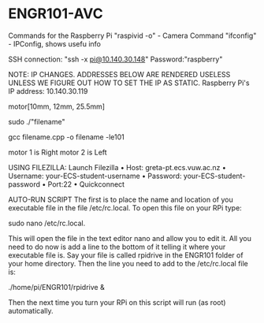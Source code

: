 # ENGR101-AVC
Commands for the Raspberry Pi
"raspivid -o" - Camera Command
"ifconfig" - IPConfig, shows usefu info

SSH connection:
"ssh -x pi@10.140.30.148"
Password:"raspberry"

NOTE: IP CHANGES. ADDRESSES BELOW ARE RENDERED USELESS UNLESS WE FIGURE OUT HOW TO SET THE IP AS STATIC.
Raspberry Pi's IP address: 10.140.30.119

motor[10mm, 12mm, 25.5mm]

sudo ./"filename"

gcc filename.cpp -o filename -le101

motor 1 is Right
motor 2 is Left



USING FILEZILLA:
Launch Filezilla
•
Host:  greta-pt.ecs.vuw.ac.nz
•
Username:  your-ECS-student-username
•
Password:  your-ECS-student-password
•
Port:22
•
Quickconnect


AUTO-RUN SCRIPT
The first is to place the name and location of you executable file in the file /etc/rc.local. To open this file on your RPi type:

sudo nano /etc/rc.local.

This will open the file in the text editor nano and allow you to edit it. All you need to do now is add a line to the bottom of it telling it where your executable file is. Say your file is called rpidrive in the ENGR101 folder of your home directory. Then the line you need to add to the /etc/rc.local file is:

./home/pi/ENGR101/rpidrive &

Then the next time you turn your RPi on this script will run (as root) automatically.
